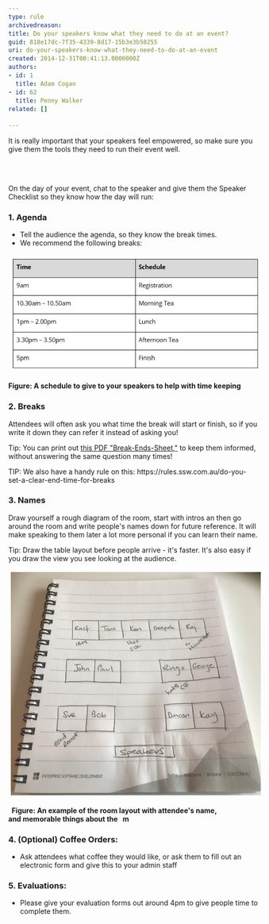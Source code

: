 ```yaml
---
type: rule
archivedreason: 
title: Do your speakers know what they need to do at an event?
guid: 818e17dc-7f35-4339-8d17-15b3e3b58255
uri: do-your-speakers-know-what-they-need-to-do-at-an-event
created: 2014-12-31T00:41:13.0000000Z
authors:
- id: 1
  title: Adam Cogan
- id: 62
  title: Penny Walker
related: []

---
```



<p>It is really important that your speakers feel empowered, so make sure you give them the tools they need to run their event well.<br></p>
<br><excerpt class='endintro'></excerpt><br>
<p>On the day of your event, chat to the speaker and give them the Speaker Checklist so ​they know how the day will run:<br></p><h3 class="ssw15-rteElement-H3">1. Agenda<br></h3><ul><li>Tell the audience the agenda, so they know the break times. <br></li><li><span style="background-color:initial;">We recommend the following breaks:</span><br></li></ul><dl class="ssw15-rteElement-ImageArea"><img src="Schedule.jpg" alt="Schedule.jpg" style="margin:5px;" /></dl><p><strong>Figure: A schedule to give to your speakers to help with time keeping </strong><br></p><h3 class="ssw15-rteElement-H3">2. Breaks<br></h3><p class="ssw15-rteElement-P">Attendees will often ask you what time the break will start or finish, so if you write it down they can refer it instead of asking you! </p><p class="ssw15-rteElement-Tip">Tip: You can print out <a href="/Documents/break-ends-sheet.pdf">this PDF "Break-Ends-Sheet,"</a>​​ to keep them informed, without answering the same question many times! <br></p><p class="ssw15-rteElement-Tip">TIP: We also have a handy rule on this: https://rules.ssw.com.au/do-you-set-a-clear-end-time-for-breaks<br></p><h3 class="ssw15-rteElement-H3">3. Names​​​<br></h3><p>Draw yourself a rough diagram of the room, start with intros an​ then go around the room and write people's names down for future reference. It will make speaking to them later a lot more personal if you can learn their name.<br></p><p class="ssw15-rteElement-Tip">​​Tip: Draw the table layout before people arrive - it's faster. It's also easy if you draw the view you see looking at the audience.<br></p><dl class="ssw15-rteElement-ImageArea"><img src="Diagram-Desk-layout2.jpg" alt="Diagram-Desk-layout2.jpg" style="margin:5px;width:600px;height:450px;" /></dl><p><strong style="background-color:initial;">  Figure: An example of the room layout with attendee's name, and memorable things about the   m</strong><br></p><p></p><h3 class="ssw15-rteElement-H3">4. (Optional) Coffee Orders:</h3><ul><li>​Ask attendees what coffee they would like, or ask them to fill out an electronic form and give this to your admin staff</li></ul><h3 class="ssw15-rteElement-H3">​5. Evaluations:<br></h3><ul><li>Please give your evaluation forms out around 4pm to give people time to complete them.</li></ul><br>


